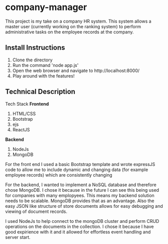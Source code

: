 # company-manager

This project is my take on a company HR system. This system allows a master user (currently working on the ranking system) to perform administrative tasks on the 
employee records at the company. 

## Install Instructions

1. Clone the directory
2. Run the command 'node app.js'
3. Open the web browser and navigate to http://localhost:8000/
4. Play around with the features!

## Technical Description

Tech Stack
**Frontend**
1. HTML/CSS
2. Bootstrap
3. ejs
4. ReactJS

**Backend**
1. NodeJs
2. MongoDB


For the front end I used a basic Bootstrap template and wrote expressJS code to allow me to include dynamic and changing data (for example employee records) which
are consistently changing

For the backend, I wanted to implement a NoSQL database and therefore chose MongoDB. I chose it because in the future I can see this being used for companies with
many emplopyees. This means my backend solution needs to be scalable. MongoDB provides that as an advantage. Also the easy JSON like structure of store documents 
allows for easy debugging and viewing of document records.

I used NodeJs to help connect to the mongoDB cluster and perform CRUD operations on the documents in the collection. I chose it because I have good expirience with 
it and it allowed for effortless event handling and server start.

